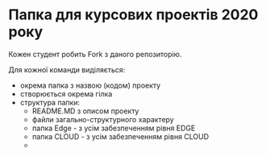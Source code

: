 # Папка для курсових проектів 2020 року  

Кожен студент робить Fork з даного репозиторію. 

Для кожної команди виділяється:

* окрема папка з назвою (кодом) проекту
* створюється окрема гілка
* структура папки:
  * README.MD з описом проекту
  * файли загально-структурного характеру
  * папка Edge - з усім забезпеченням рівня EDGE
  * папка CLOUD - з усім забезпеченням рівня CLOUD
  *   


